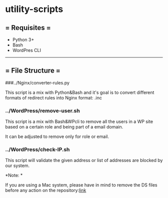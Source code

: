 # utility-scripts

## = Requisites =

 - Python 3+
 - Bash
 - WordPres CLI

- - - - - - - - - - - - - - -
## = File Structure =

 ###../Nginx/converter-rules.py

This script is a mix with Python&Bash and it's goal is to convert different formats of redirect rules into Nginx format: .inc


### ../WordPress/remove-user.sh

This script is a mix with Bash&WPcli to remove all the users in a WP site based on a certain role and being part of a email domain.

It can be adjusted to remove only for role or email.

### ../WordPress/check-IP.sh
 
 This script will validate the given address or list of addresses are blocked by our system.


*Note: *

If you are using a Mac system, please have in mind to remove the DS files before any action on the repository:[link](https://stackoverflow.com/questions/107701/how-can-i-remove-ds-store-files-from-a-git-repository)
